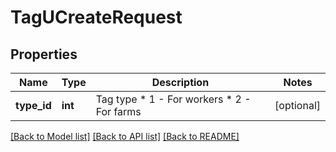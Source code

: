 # TagUCreateRequest

## Properties
Name | Type | Description | Notes
------------ | ------------- | ------------- | -------------
**type_id** | **int** | Tag type * 1 - For workers * 2 - For farms  | [optional] 

[[Back to Model list]](../README.md#documentation-for-models) [[Back to API list]](../README.md#documentation-for-api-endpoints) [[Back to README]](../README.md)


